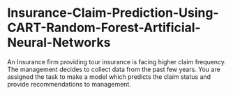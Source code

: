 # Insurance-Claim-Prediction-Using-CART-Random-Forest-Artificial-Neural-Networks
An Insurance firm providing tour insurance is facing higher claim frequency. The management decides to collect data from the past few years. You are assigned the task to make a model which predicts the claim status and provide recommendations to management. 
